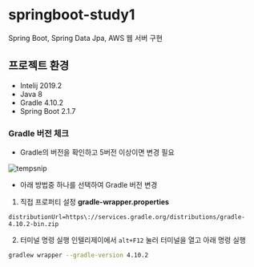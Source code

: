 # springboot-study1
Spring Boot, Spring Data Jpa, AWS 웹 서버 구현

## 프로젝트 환경 
- Intelij 2019.2
- Java 8
- Gradle 4.10.2
- Spring Boot 2.1.7

### Gradle 버전 체크
- Gradle의 버전을 확인하고 5버전 이상이면 변경 필요


![tempsnip](https://user-images.githubusercontent.com/93722435/177921216-a361fb1a-923f-436d-b752-97683eff5862.png)


- 아래 방법중 하나를 선택하여 Gradle 버전 변경

1. 직접 프로퍼티 설정
**gradle-wrapper.properties**
```
distributionUrl=https\://services.gradle.org/distributions/gradle-4.10.2-bin.zip
```

2. 터미널 명령 실행
인텔리제이에서 ```alt+F12``` 눌러 터미널을 열고 아래 명령 실행
```bash
gradlew wrapper --gradle-version 4.10.2
```
